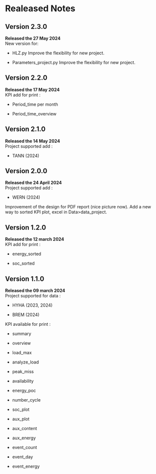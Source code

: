 # Realeased Notes
## Version 2.3.0
**Released the 27 May 2024**<br>
New version for: 

- HLZ.py 
Improve the flexibility for new project. 

- Parameters_project.py
Improve the flexibility for new project. 

## Version 2.2.0
**Released the 17 May 2024**<br>
KPI add for print :

- Period_time per month 

- Period_time_overview 

## Version 2.1.0
**Released the 14 May 2024**<br>
Project supported add : 

- TANN (2024)

## Version 2.0.0
**Released the 24 April 2024**<br>
Project supported add : 

- WERN (2024)

Improvement of the design for PDF report (nice picture now).
Add a new way to sorted KPI plot, excel in Data>data_project.
## Version 1.2.0
**Released the 12 march 2024**<br>
KPI add for print :

- energy_sorted

- soc_sorted

## Version 1.1.0
**Released the 09 march 2024**<br>
Project supported for data : 

- HYHA (2023, 2024)

- BREM (2024)

KPI available for print :

- summary

- overview

- load_max

- analyze_load

- peak_miss

- availability

- energy_poc

- number_cycle

- soc_plot

- aux_plot

- aux_content

- aux_energy

- event_count

- event_day

- event_energy